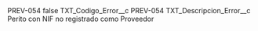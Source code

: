 <?xml version="1.0" encoding="UTF-8"?>
<CustomMetadata xmlns="http://soap.sforce.com/2006/04/metadata" xmlns:xsi="http://www.w3.org/2001/XMLSchema-instance" xmlns:xsd="http://www.w3.org/2001/XMLSchema">
    <label>PREV-054</label>
    <protected>false</protected>
    <values>
        <field>TXT_Codigo_Error__c</field>
        <value xsi:type="xsd:string">PREV-054</value>
    </values>
    <values>
        <field>TXT_Descripcion_Error__c</field>
        <value xsi:type="xsd:string">Perito con NIF no registrado como Proveedor</value>
    </values>
</CustomMetadata>
